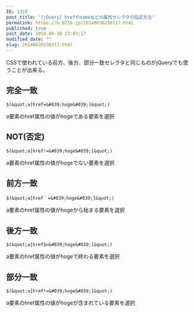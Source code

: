 ```yaml
---
ID: 1320
post_title: '[jQuery] hrefやnameなどの属性セレクタの指定方法'
permalink: https://b.0218.jp/20140630230317.html
published: true
post_date: 2014-06-30 23:03:17
modified_date: ""
slug: 20140630230317.html
---
```

CSSで使われている前方、後方、部分一致セレクタと同じものがjQueryでも使うことが出来る。

<!--more-->

## 完全一致

```language-js
$(&quot;a[href=&#039;hoge&#039;]&quot;)
```

a要素のhref属性の値がhogeである要素を選択

## NOT(否定)

```language-js
$(&quot;a[href!=&#039;hoge&#039;]&quot;)
```

a要素のhref属性の値がhogeでない要素を選択

## 前方一致

```language-js
$(&quot;a[href＾=&#039;hoge&#039;]&quot;)
```

a要素のhref属性の値がhogeから始まる要素を選択

## 後方一致

```language-js
$(&quot;a[href$=&#039;hoge&#039;]&quot;)
```

a要素のhref属性の値がhogeで終わる要素を選択

## 部分一致

```language-js
$(&quot;a[href*=&#039;hoge&#039;]&quot;)
```

a要素のhref属性の値がhogeが含まれている要素を選択